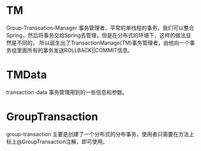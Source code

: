# TM
Group-Transcation-Manager
事务管理者，平常的单线程的事务，我们可以整合Spring，然后将事务交给Spring去管理，但是在分布式的环境下，这样的做法显然是不同的，
所以诞生出了TransactionManage(TM)事务管理者，由他向一个事务组里面所有的事务发送ROLLBACK||COMMIT信息。


# TMData
transaction-data 事务管理用到的一些信息和参数。

# GroupTransaction
group-transaction 主要是创建了一个分布式的分布事务，使用者只需要在方法上标上@GroupTransaction注解，即可使用。

